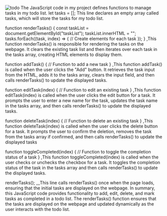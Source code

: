 ![todo](https://github.com/shanitahgithub/TODO-PROJECT/assets/142230234/40fc2b6c-4441-4880-a75e-7e82ec73e64b)
The JavaScript code in my project defines functions to manage tasks in my todo list. 
let tasks = []; This line declares an empty array called tasks, which will store the tasks for my todo list.

function renderTasks() {
  const taskList = document.getElementById("taskList");
  taskList.innerHTML = "";
  tasks.forEach((task, index) => {
    // Create elements for each task
  });
}   ,This function renderTasks() is responsible for rendering the tasks on the webpage. It clears the existing task list and then iterates over each task in the tasks array, 
creating HTML elements to display them.

function addTask() {
  // Function to add a new task
} ,This function addTask() is called when the user clicks the "Add" button. It retrieves the task input from the HTML, adds it to the tasks array, clears the input field,
and then calls renderTasks() to update the displayed tasks.

function editTask(index) {
  // Function to edit an existing task
}   ,This function editTask(index) is called when the user clicks the edit button for a task. It prompts the user to enter a new name for the task, updates the task name in
the tasks array, and then calls renderTasks() to update the displayed tasks.

function deleteTask(index) {
  // Function to delete an existing task
}  ,This function deleteTask(index) is called when the user clicks the delete button for a task. It prompts the user to confirm the deletion, removes the task from the tasks array
if confirmed, and then calls renderTasks() to update the displayed tasks

function toggleCompleted(index) {
  // Function to toggle the completion status of a task
}  ,This function toggleCompleted(index) is called when the user checks or unchecks the checkbox for a task. It toggles the completion status of the task in the tasks array and 
then calls renderTasks() to update the displayed tasks.

renderTasks(); ,,,This line calls renderTasks() once when the page loads, ensuring that the initial tasks are displayed on the webpage.
In summary, this JavaScript code provides functionality to add, edit, delete, and mark tasks as completed in a todo list.
The renderTasks() function ensures that the tasks are displayed on the webpage and updated dynamically as the user interacts with the todo list.







